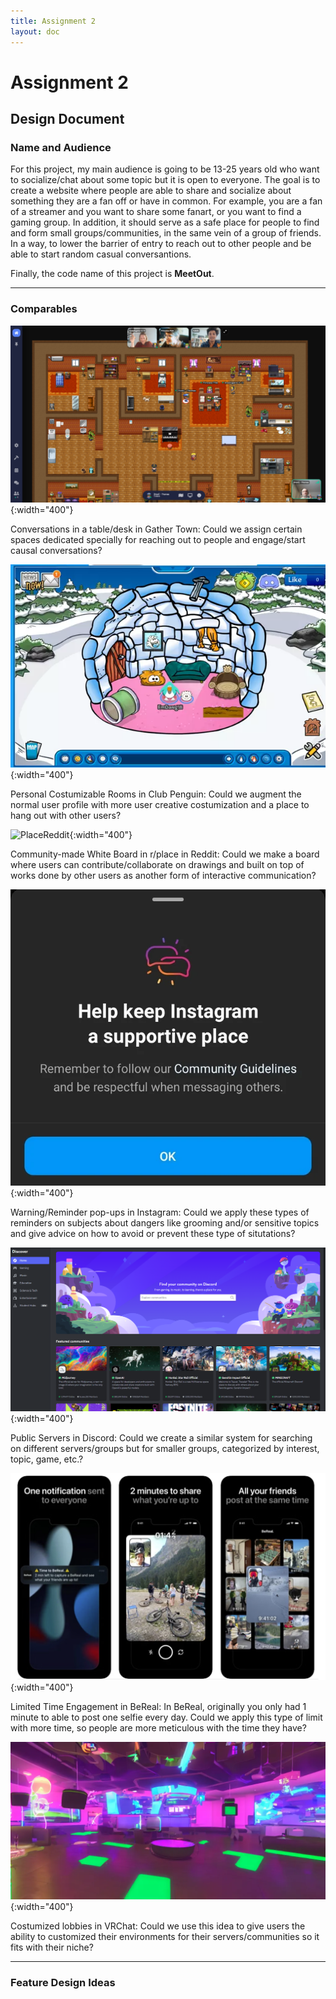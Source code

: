 ```yaml
---
title: Assignment 2
layout: doc
---
```


# Assignment 2

## Design Document

### Name and Audience

For this project, my main audience is going to be 13-25 years old who want to socialize/chat about some topic but it is open to everyone. The goal is to create a website where people are able to share and socialize about something they are a fan off or have in common. For example, you are a fan of a streamer and you want to share some fanart, or you want to find a gaming group. In addition, it should serve as a safe place for people to find and form small groups/communities, in the same vein of a group of friends. In a way, to lower the barrier of entry to reach out to other people and be able to start random casual conversantions.

Finally, the code name of this project is **MeetOut**.

---

### Comparables

![GatherTownexample](../../assets/images/assignment2/gather%20town%20lobby.webp){:width="400"}

Conversations in a table/desk in Gather Town: Could we assign certain spaces dedicated specially for reaching out to people and engage/start causal conversations?

![ClubPenguinHome](../../assets/images/assignment2/club%20penguin%20home.png){:width="400"}

Personal Costumizable Rooms in Club Penguin: Could we augment the normal user profile with more user creative costumization and a place to hang out with other users?

![PlaceReddit](../../assets/images/assignment2/place%20reddit.gif){:width="400"}

Community-made White Board in r/place in Reddit: Could we make a board where users can contribute/collaborate on drawings and built on top of works done by other users as another form of interactive communication?

![InstagramWarning](../../assets/images/assignment2/instagram%20reminder.webp){:width="400"}

Warning/Reminder pop-ups in Instagram: Could we apply these types of reminders on subjects about dangers like grooming and/or sensitive topics and give advice on how to avoid or prevent these type of situtations?

![DiscordPublicServers](../../assets/images/assignment2/public%20discord%20servers.png){:width="400"}

Public Servers in Discord: Could we create a similar system for searching on different servers/groups but for smaller groups, categorized by interest, topic, game, etc.?

![BeReal](../../assets/images/assignment2/bereal.png){:width="400"}

Limited Time Engagement in BeReal: In BeReal, originally you only had 1 minute to able to post one selfie every day. Could we apply this type of limit with more time, so people are more meticulous with the time they have?

![VRLobby](../../assets//images//assignment2/vrchat%20lobby.webp){:width="400"}

Costumized lobbies in VRChat: Could we use this idea to give users the ability to customized their environments for their servers/communities so it fits with their niche?

---



### Feature Design Ideas

